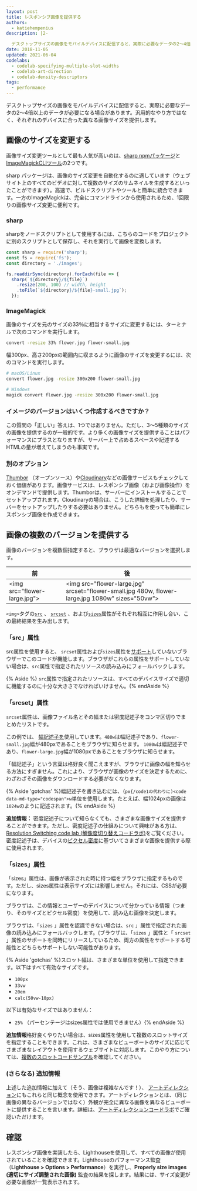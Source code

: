 ```yaml
---
layout: post
title: レスポンシブ画像を提供する
authors:
  - katiehempenius
description: |2-

  デスクトップサイズの画像をモバイルデバイスに配信すると、実際に必要なデータの2〜4倍以上のデータが必要になる場合があります。汎用的なやり方ではなく、それぞれのデバイスに合った異なる画像サイズを提供します。
date: 2018-11-05
updated: 2021-06-04
codelabs:
  - codelab-specifying-multiple-slot-widths
  - codelab-art-direction
  - codelab-density-descriptors
tags:
  - performance
---
```


デスクトップサイズの画像をモバイルデバイスに配信すると、実際に必要なデータの2〜4倍以上のデータが必要になる場合があります。汎用的なやり方ではなく、それぞれのデバイスに合った異なる画像サイズを提供します。

## 画像のサイズを変更する

画像サイズ変更ツールとして最も人気が高いのは、[sharp npmパッケージ](https://www.npmjs.com/package/sharp)と[ImageMagickCLIツール](https://www.imagemagick.org/script/index.php)の2つです。

sharp パッケージは、画像のサイズ変更を自動化するのに適しています（ウェブサイト上のすべてのビデオに対して複数のサイズのサムネイルを生成するといったことができます）。高速で、ビルドスクリプトやツールと簡単に統合できます。一方のImageMagickは、完全にコマンドラインから使用されるため、1回限りの画像サイズ変更に便利です。

### sharp

sharpをノードスクリプトとして使用するには、こちらのコードをプロジェクトに別のスクリプトとして保存し、それを実行して画像を変換します。

```javascript
const sharp = require('sharp');
const fs = require('fs');
const directory = './images';

fs.readdirSync(directory).forEach(file => {
  sharp(`${directory}/${file}`)
    .resize(200, 100) // width, height
    .toFile(`${directory}/${file}-small.jpg`);
  });
```

### ImageMagick

画像のサイズを元のサイズの33％に相当するサイズに変更するには、ターミナルで次のコマンドを実行します。

```bash
convert -resize 33% flower.jpg flower-small.jpg
```

幅300px、高さ200pxの範囲内に収まるように画像のサイズを変更するには、次のコマンドを実行します。

```bash
# macOS/Linux
convert flower.jpg -resize 300x200 flower-small.jpg

# Windows
magick convert flower.jpg -resize 300x200 flower-small.jpg
```

### イメージのバージョンはいくつ作成するべきですか？

この質問の「正しい」答えは、1つではありません。ただし、3〜5種類のサイズの画像を提供するのが一般的です。より多くの画像サイズを提供することはパフォーマンスにプラスとなりますが、サーバー上で占めるスペースや記述するHTMLの量が増えてしまうのも事実です。

### 別のオプション

[Thumbor](https://github.com/thumbor/thumbor) （オープンソース）や[Cloudinary](https://cloudinary.com/)などの画像サービスもチェックしておく価値があります。画像サービスは、レスポンシブ画像（および画像操作）をオンデマンドで提供します。Thumborは、サーバーにインストールすることでセットアップされます。Cloudinaryの場合は、こうした詳細を処理したり、サーバーをセットアップしたりする必要はありません。どちらもを使っても簡単にレスポンシブ画像を作成できます。

## 画像の複数のバージョンを提供する

画像のバージョンを複数個指定すると、ブラウザは最適なバージョンを選択します。


<div class="w-table-wrapper">
  <table>
    <thead>
      <tr>
        <th><strong>前</strong></th>
        <th><strong>後</strong></th>
      </tr>
    </thead>
    <tbody>
      <tr>
        <td>
          &lt;img src="flower-large.jpg"&gt;
        </td>
        <td>
          &lt;img src="flower-large.jpg" srcset="flower-small.jpg 480w,
          flower-large.jpg 1080w" sizes="50vw"&gt;
        </td>
      </tr>
    </tbody>
  </table>
</div>

`<img>`タグの[`src`](https://developer.mozilla.org/docs/Web/HTML/Element/img#attr-src) 、 [`srcset`](https://developer.mozilla.org/docs/Web/HTML/Element/img#attr-srcset) 、および[`sizes`](https://developer.mozilla.org/docs/Web/HTML/Element/img#attr-sizes)属性がそれぞれ相互に作用し合い、この最終結果を生み出します。

### 「src」属性

src属性を使用すると、 `srcset`属性および`sizes`属性を[サポート](https://caniuse.com/#search=srcset)していないブラウザーでこのコードが機能します。ブラウザがこれらの属性をサポートしていない場合は、`src`属性で指定されたリソースの読み込みにフォールバックします。

{% Aside %}
`src`属性で指定されたリソースは、すべてのデバイスサイズで適切に機能するのに十分な大きさでなければいけません。{% endAside %}

### 「srcset」属性

`srcset`属性は、画像ファイル名とその幅または密度記述子をコンマ区切りでまとめたリストです。

この例では、 [幅記述子を](https://www.w3.org/TR/html5/semantics-embedded-content.html#width-descriptor)使用しています。`480w`は幅記述子であり、`flower-small.jpg`幅が480pxであることをブラウザに知らせます。 `1080w`は幅記述子であり、`flower-large.jpg`幅が1080pxであることをブラウザに知らせます。

「幅記述子」という言葉は格好良く聞こえますが、ブラウザに画像の幅を知らせる方法にすぎません。これにより、ブラウザが画像のサイズを決定するために、わざわざその画像をダウンロードする必要がなくなります。

{% Aside 'gotchas' %}幅記述子を書き込むには、（`px{/code1の代わりに)<code data-md-type="codespan">w`単位を使用します。たとえば、幅1024pxの画像は`1024w`のように記述されます。{% endAside %}

**追加情報：** 密度記述子について知らなくても、さまざまな画像サイズを提供することができます。ただし、密度記述子の仕組みについて興味がある方は、[Resolution Switching code lab (解像度切り替えコードラボ)](/codelab-density-descriptors)をご覧ください。密度記述子は、デバイスの[ピクセル密度](https://en.wikipedia.org/wiki/Pixel_density)に基づいてさまざまな画像を提供する際に使用されます。

### 「sizes」属性

「sizes」属性は、画像が表示された時に持つ幅をブラウザに指定するものです。ただし、sizes属性は表示サイズには影響しません。それには、CSSが必要になります。

ブラウザは、この情報とユーザーのデバイスについて分かっている情報（つまり、そのサイズとピクセル密度）を使用して、読み込む画像を決定します。

ブラウザは、「`sizes` 」属性を認識できない場合は、`src` 」属性で指定された画像の読み込みにフォールバックします。(ブラウザは、「`sizes` 」属性と「 `srcset` 」属性のサポートを同時にリリースしているため、両方の属性をサポートする可能性とどちらもサポートしない可能性があります。

{% Aside 'gotchas' %}スロット幅は、さまざまな単位を使用して指定できます。以下はすべて有効なサイズです。

- `100px`
- `33vw`
- `20em`
- `calc(50vw-10px)`

以下は有効なサイズではありません：

- `25%` （パーセンテージはsizes属性では使用できません）{% endAside %}

**追加情報**格好良くやりたい場合は、sizes属性を使用して複数のスロットサイズを指定することもできます。これは、さまざまなビューポートのサイズに応じてさまざまなレイアウトを使用するウェブサイトに対応します。このやり方については、[複数のスロットコードサンプル](/codelab-specifying-multiple-slot-widths)を確認してください。

### (さらなる) 追加情報

上述した追加情報に加えて（そう、画像は複雑なんです！）、 [アートディレクション](https://developer.mozilla.org/docs/Learn/HTML/Multimedia_and_embedding/Responsive_images#Art_direction)にもこれらと同じ概念を使用できます。アートディレクションとは、（同じ画像の異なるバージョンではなく）外観が完全に異なる画像を異なるビューポートに提供することを言います。詳細は、[アートディレクションコードラボ](/codelab-art-direction)でご確認いただけます。

## 確認

レスポンシブ画像を実装したら、Lighthouseを使用して、すべての画像が使用されていることを確認できます。Lighthouseのパフォーマンス監査（**Lighthouse &gt; Options &gt; Performance**）を実行し、**Properly size images (適切にサイズ調整された画像)** 監査の結果を探します。結果には、サイズ変更が必要な画像が一覧表示されます。
